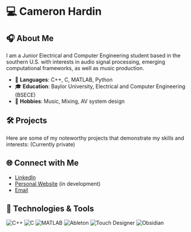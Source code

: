 # 💻 Cameron Hardin

<!--![Header](https://your-header-image-link.com) <!-- Optional: Add a custom header image -->

## 🎧 About Me
I am a Junior Electrical and Computer Engineering student based in the southern U.S. with interests in audio signal processing, emerging computational frameworks, as well as music production.

- 🔧 **Languages**: C++, C, MATLAB, Python
- 🎓 **Education**: Baylor University, Electrical and Computer Engineering (BSECE)
- 🎸 **Hobbies**: Music, Mixing, AV system design

## 🛠️ Projects
Here are some of my noteworthy projects that demonstrate my skills and interests:
(Currently private)

## 🌐 Connect with Me
- [LinkedIn](https://www.linkedin.com/in/camkhardin/)
- [Personal Website](https://camkhardin.github.io/myWebsite404/)  (in development)
- [Email](mailto:Cameron_Hardin1@baylor.edu)

## 🔧 Technologies & Tools
![C++](https://img.shields.io/badge/C++-blue?style=for-the-badge&logo=cplusplus&logoColor=white)
![C](https://img.shields.io/badge/C-blue?style=for-the-badge&logo=c&logoColor=white)
![MATLAB](https://img.shields.io/badge/MATLAB-orange?style=for-the-badge&logo=matlab&logoColor=white)
![Ableton](https://img.shields.io/badge/Ableton-000000?style=for-the-badge&logo=abletonlive&logoColor=white)
![Touch Designer](https://img.shields.io/badge/Touch%20Designer-darkgreen?style=for-the-badge&logo=touchdesigner&logoColor=white)
![Obsidian](https://img.shields.io/badge/Obsidian-purple?style=for-the-badge&logo=obsidian&logoColor=white)

<!--![Footer](https://your-footer-image-link.com) <!-- Optional: Add a custom footer image -->
